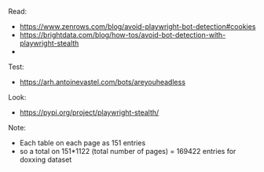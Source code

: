 Read:
- https://www.zenrows.com/blog/avoid-playwright-bot-detection#cookies
- https://brightdata.com/blog/how-tos/avoid-bot-detection-with-playwright-stealth
- 

Test:
- https://arh.antoinevastel.com/bots/areyouheadless

Look:
- https://pypi.org/project/playwright-stealth/

Note:
- Each table on each page as 151 entries
- so a total on 151*1122 (total number of pages) = 169422 entries for doxxing dataset
